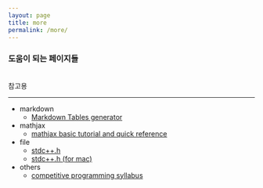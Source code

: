 ```yaml
---
layout: page
title: more
permalink: /more/
---
```

### 도움이 되는 페이지들

   
참고용

---
* markdown
  * [Markdown Tables generator](TablesGenerator.com)
* mathjax
  * [mathjax basic tutorial and quick reference](https://math.meta.stackexchange.com/questions/5020/mathjax-basic-tutorial-and-quick-reference)
* file
  * [stdc++.h](https://github.com/gcc-mirror/gcc/blob/master/libstdc%2B%2B-v3/include/precompiled/stdc%2B%2B.h)
  * [stdc++.h (for mac)](https://github.com/tekfyl/bits-stdc-.h-for-mac/blob/master/stdc%2B%2B.h)
* others
  * [competitive programming syllabus](/2023/02/27/competitive-programming-syllabus)